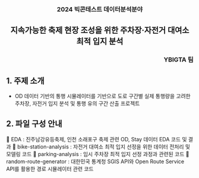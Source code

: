 <div align="center">
    <h3>2024 빅콘테스트 데이터분석분야</h3>
    <h2>지속가능한 축제 현장 조성을 위한 주차장·자전거 대여소 최적 입지 분석</h2>
</div>

<div align="right">
    <h3>YBIGTA 팀</h3>
</div>


## 1. 주제 소개
- OD 데이터 기반의 통행 시뮬레이터를 기반으로 도로 구간별 실제 통행량을 고려한 주차장, 자전거 입지 분석 및 통행 유의 구간 산출 프로젝트

## 2. 파일 구성 안내
📌 EDA : 진주남강유등축제, 인천 소래포구 축제 관련 OD, Stay 데이터 EDA 코드 및 결과
📌 bike-station-analysis : 자전거 대여소 최적 입지 선정을 위한 데이터 전처리 및 모델링 코드
📌 parking-analysis : 임시 주차장 최적 입지 선정 과정과 관련된 코드
📌 random-route-generator : 대한민국 통계청 SGIS API와 Open Route Service API를 활용한 경로 시뮬레이터 관련 코드
